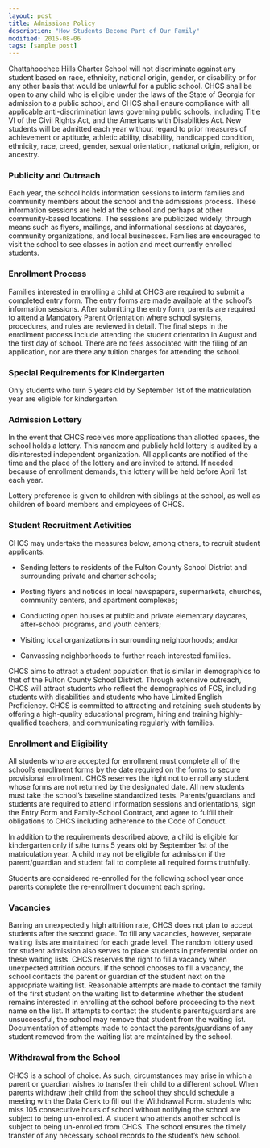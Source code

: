 ```yaml
---
layout: post
title: Admissions Policy
description: "How Students Become Part of Our Family"
modified: 2015-08-06
tags: [sample post]
---
```


Chattahoochee Hills Charter School will not discriminate against any student based on race, ethnicity, national origin, gender, or disability or for any other basis that would be unlawful for a public school.  CHCS shall be open to any child who is eligible under the laws of the State of Georgia for admission to a public school, and CHCS shall ensure compliance with all applicable anti-discrimination laws governing public schools, including Title VI of the Civil Rights Act, and the Americans with Disabilities Act.  New students will be admitted each year without regard to prior measures of achievement or aptitude, athletic ability, disability, handicapped condition, ethnicity, race, creed, gender, sexual orientation, national origin, religion, or ancestry.

### Publicity and Outreach

Each year, the school holds information sessions to inform families and community members about the school and the admissions process.  These information sessions are held at the school and perhaps at other community-based locations.  The sessions are publicized widely, through means such as flyers, mailings, and informational sessions at daycares, community organizations, and local businesses.  Families are encouraged to visit the school to see classes in action and meet currently enrolled students.

### Enrollment Process

Families interested in enrolling a child at CHCS are required to submit a completed entry form.  The entry forms are made available at the school’s information sessions.  After submitting the entry form, parents are required to attend a Mandatory Parent Orientation where school systems, procedures, and rules are reviewed in detail.  The final steps in the enrollment process include attending the student orientation in August and the first day of school.  There are no fees associated with the filing of an application, nor are there any tuition charges for attending the school.

### Special Requirements for Kindergarten

Only students who turn 5 years old by September 1st of the matriculation year are eligible for kindergarten.

### Admission Lottery

In the event that CHCS receives more applications than allotted spaces, the school holds a lottery.  This random and publicly held lottery is audited by a disinterested independent organization.  All applicants are notified of the time and the place of the lottery and are invited to attend.  If needed because of enrollment demands, this lottery will be held before April 1st each year.

Lottery preference is given to children with siblings at the school, as well as children of board members and employees of CHCS.

### Student Recruitment Activities

CHCS may undertake the measures below, among others, to recruit student applicants:

* Sending letters to residents of the Fulton County School District and surrounding private and charter schools;

* Posting flyers and notices in local newspapers, supermarkets, churches, community centers, and apartment complexes;

* Conducting open houses at public and private elementary daycares, after-school programs, and youth centers;

* Visiting local organizations in surrounding neighborhoods; and/or

* Canvassing neighborhoods to further reach interested families.

CHCS aims to attract a student population that is similar in demographics to that of the Fulton County School District.  Through extensive outreach, CHCS will attract students who reflect the demographics of FCS, including students with disabilities and students who have Limited English Proficiency.  CHCS is committed to attracting and retaining such students by offering a high-quality educational program, hiring and training highly-qualified teachers, and communicating regularly with families.

### Enrollment and Eligibility

All students who are accepted for enrollment must complete all of the school’s enrollment forms by the date required on the forms to secure provisional enrollment.  CHCS reserves the right not to enroll any student whose forms are not returned by the designated date.  All new students must take the school’s baseline standardized tests.  Parents/guardians and students are required to attend information sessions and orientations, sign the Entry Form and Family-School Contract, and agree to fulfill their obligations to CHCS including adherence to the Code of Conduct.

In addition to the requirements described above, a child is eligible for kindergarten only if s/he turns 5 years old by September 1st of the matriculation year.  A child may not be eligible for admission if the parent/guardian and student fail to complete all required forms truthfully.

Students are considered re-enrolled for the following school year once parents complete the re-enrollment document each spring.

### Vacancies

Barring an unexpectedly high attrition rate, CHCS does not plan to accept students after the second grade.  To fill any vacancies, however, separate waiting lists are maintained for each grade level.  The random lottery used for student admission also serves to place students in preferential order on these waiting lists.  CHCS reserves the right to fill a vacancy when unexpected attrition occurs.  If the school chooses to fill a vacancy, the school contacts the parent or guardian of the student next on the appropriate waiting list.  Reasonable attempts are made to contact the family of the first student on the waiting list to determine whether the student remains interested in enrolling at the school before proceeding to the next name on the list.  If attempts to contact the student’s parents/guardians are unsuccessful, the school may remove that student from the waiting list.  Documentation of attempts made to contact the parents/guardians of any student removed from the waiting list are maintained by the school.

### Withdrawal from the School

CHCS is a school of choice.  As such, circumstances may arise in which a parent or guardian wishes to transfer their child to a different school.  When parents withdraw their child from the school they should schedule a meeting with the Data Clerk to fill out the Withdrawal Form.  students who miss 105 consecutive hours of school without notifying the school are subject to being un-enrolled.  A student who attends another school is subject to being un-enrolled from CHCS.  The school ensures the timely transfer of any necessary school records to the student’s new school.
